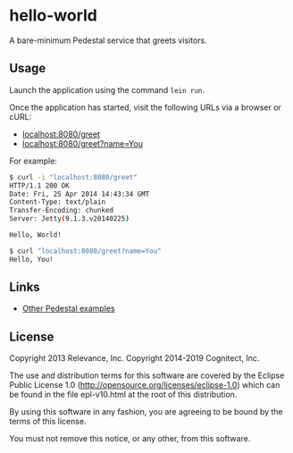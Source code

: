# hello-world

A bare-minimum Pedestal service that greets visitors.

## Usage

Launch the application using the command `lein run`.

Once the application has started, visit the following URLs via
a browser or cURL:

* <localhost:8080/greet>
* <localhost:8080/greet?name=You>

For example:

```sh
$ curl -i "localhost:8080/greet"
HTTP/1.1 200 OK
Date: Fri, 25 Apr 2014 14:43:34 GMT
Content-Type: text/plain
Transfer-Encoding: chunked
Server: Jetty(9.1.3.v20140225)

Hello, World!

$ curl "localhost:8080/greet?name=You"
Hello, You!
```

## Links

* [Other Pedestal examples](http://pedestal.io/samples)

## License

Copyright 2013 Relevance, Inc.
Copyright 2014-2019 Cognitect, Inc.

The use and distribution terms for this software are covered by the
Eclipse Public License 1.0 (http://opensource.org/licenses/eclipse-1.0)
which can be found in the file epl-v10.html at the root of this distribution.

By using this software in any fashion, you are agreeing to be bound by
the terms of this license.

You must not remove this notice, or any other, from this software.
